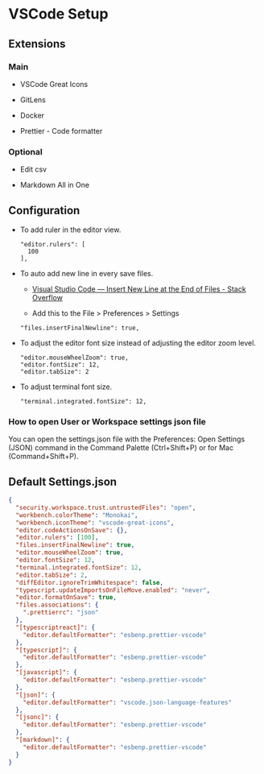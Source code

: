 # VSCode Setup

## Extensions

### Main

- VSCode Great Icons

- GitLens

- Docker

- Prettier - Code formatter

### Optional

- Edit csv

- Markdown All in One

## Configuration

- To add ruler in the editor view.

  ```text
  "editor.rulers": [
    100
  ],
  ```

- To auto add new line in every save files.

  - [Visual Studio Code — Insert New Line at the End of Files - Stack Overflow](https://stackoverflow.com/questions/44704968/visual-studio-code-insert-new-line-at-the-end-of-files)

  - Add this to the File > Preferences > Settings

  ```text
  "files.insertFinalNewline": true,
  ```

- To adjust the editor font size instead of adjusting the editor zoom level.

  ```text
  "editor.mouseWheelZoom": true,
  "editor.fontSize": 12,
  "editor.tabSize": 2
  ```

- To adjust terminal font size.

  ```text
  "terminal.integrated.fontSize": 12,
  ```

### How to open User or Workspace settings json file

You can open the settings.json file with the Preferences: Open Settings (JSON) command in the Command Palette (Ctrl+Shift+P) or for Mac (Command+Shift+P).

## Default Settings.json

```json
{
  "security.workspace.trust.untrustedFiles": "open",
  "workbench.colorTheme": "Monokai",
  "workbench.iconTheme": "vscode-great-icons",
  "editor.codeActionsOnSave": {},
  "editor.rulers": [100],
  "files.insertFinalNewline": true,
  "editor.mouseWheelZoom": true,
  "editor.fontSize": 12,
  "terminal.integrated.fontSize": 12,
  "editor.tabSize": 2,
  "diffEditor.ignoreTrimWhitespace": false,
  "typescript.updateImportsOnFileMove.enabled": "never",
  "editor.formatOnSave": true,
  "files.associations": {
    ".prettierrc": "json"
  },
  "[typescriptreact]": {
    "editor.defaultFormatter": "esbenp.prettier-vscode"
  },
  "[typescript]": {
    "editor.defaultFormatter": "esbenp.prettier-vscode"
  },
  "[javascript]": {
    "editor.defaultFormatter": "esbenp.prettier-vscode"
  },
  "[json]": {
    "editor.defaultFormatter": "vscode.json-language-features"
  },
  "[jsonc]": {
    "editor.defaultFormatter": "esbenp.prettier-vscode"
  },
  "[markdown]": {
    "editor.defaultFormatter": "esbenp.prettier-vscode"
  }
}
```
